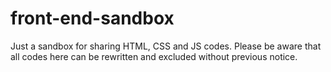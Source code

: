 # front-end-sandbox
Just a sandbox for sharing HTML, CSS and JS codes. Please be aware that all codes here can be rewritten and excluded without previous notice.
